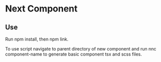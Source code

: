 # Next Component

## Use

Run npm install, then npm link.

To use script navigate to parent directory of new component and run nnc component-name to generate basic component tsx and scss files.
